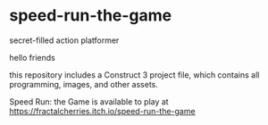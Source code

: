 # speed-run-the-game
secret-filled action platformer

hello friends

this repository includes a Construct 3 project file, which contains all programming, images, and other assets.

Speed Run: the Game is available to play at https://fractalcherries.itch.io/speed-run-the-game
